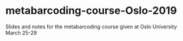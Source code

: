 # metabarcoding-course-Oslo-2019
Slides and notes for the metabarcoding course given at Oslo University March 25-29
